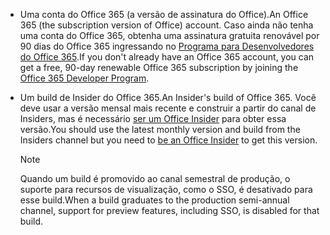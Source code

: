 * <span data-ttu-id="2516c-101">Uma conta do Office 365 (a versão de assinatura do Office).</span><span class="sxs-lookup"><span data-stu-id="2516c-101">An Office 365 (the subscription version of Office) account.</span></span> <span data-ttu-id="2516c-102">Caso ainda não tenha uma conta do Office 365, obtenha uma assinatura gratuita renovável por 90 dias do Office 365 ingressando no [Programa para Desenvolvedores do Office 365](https://developer.microsoft.com/office/dev-program).</span><span class="sxs-lookup"><span data-stu-id="2516c-102">If you don't already have an Office 365 account, you can get a free, 90-day renewable Office 365 subscription by joining the [Office 365 Developer Program](https://developer.microsoft.com/office/dev-program).</span></span> 

* <span data-ttu-id="2516c-103">Um build de Insider do Office 365.</span><span class="sxs-lookup"><span data-stu-id="2516c-103">An Insider's build of Office 365.</span></span> <span data-ttu-id="2516c-104">Você deve usar a versão mensal mais recente e construir a partir do canal de Insiders, mas é necessário [ser um Office Insider](https://products.office.com/office-insider?tab=tab-1) para obter essa versão.</span><span class="sxs-lookup"><span data-stu-id="2516c-104">You should use the latest monthly version and build from the Insiders channel but you need to [be an Office Insider](https://products.office.com/office-insider?tab=tab-1) to get this version.</span></span> 

    > [!NOTE]
    > <span data-ttu-id="2516c-105">Quando um build é promovido ao canal semestral de produção, o suporte para recursos de visualização, como o SSO, é desativado para esse build.</span><span class="sxs-lookup"><span data-stu-id="2516c-105">When a build graduates to the production semi-annual channel, support for preview features, including SSO, is disabled for that build.</span></span>
